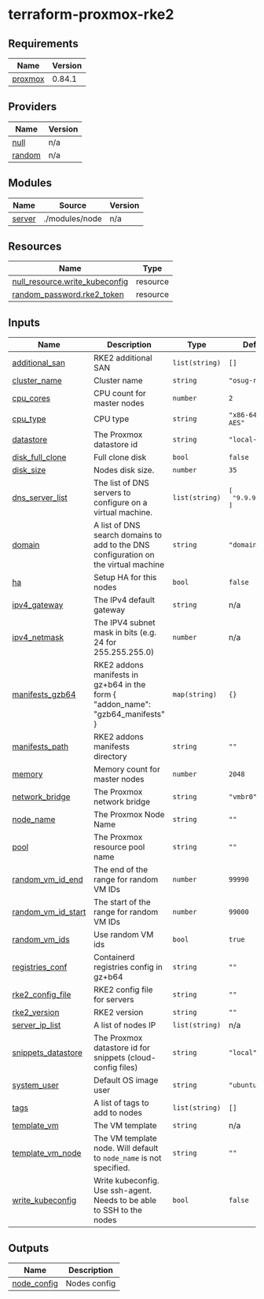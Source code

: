 # terraform-proxmox-rke2

<!-- BEGIN_TF_DOCS -->
## Requirements

| Name | Version |
|------|---------|
| <a name="requirement_proxmox"></a> [proxmox](#requirement\_proxmox) | 0.84.1 |

## Providers

| Name | Version |
|------|---------|
| <a name="provider_null"></a> [null](#provider\_null) | n/a |
| <a name="provider_random"></a> [random](#provider\_random) | n/a |

## Modules

| Name | Source | Version |
|------|--------|---------|
| <a name="module_server"></a> [server](#module\_server) | ./modules/node | n/a |

## Resources

| Name | Type |
|------|------|
| [null_resource.write_kubeconfig](https://registry.terraform.io/providers/hashicorp/null/latest/docs/resources/resource) | resource |
| [random_password.rke2_token](https://registry.terraform.io/providers/hashicorp/random/latest/docs/resources/password) | resource |

## Inputs

| Name | Description | Type | Default | Required |
|------|-------------|------|---------|:--------:|
| <a name="input_additional_san"></a> [additional\_san](#input\_additional\_san) | RKE2 additional SAN | `list(string)` | `[]` | no |
| <a name="input_cluster_name"></a> [cluster\_name](#input\_cluster\_name) | Cluster name | `string` | `"osug-rke"` | no |
| <a name="input_cpu_cores"></a> [cpu\_cores](#input\_cpu\_cores) | CPU count for master nodes | `number` | `2` | no |
| <a name="input_cpu_type"></a> [cpu\_type](#input\_cpu\_type) | CPU type | `string` | `"x86-64-v2-AES"` | no |
| <a name="input_datastore"></a> [datastore](#input\_datastore) | The Proxmox datastore id | `string` | `"local-lvm"` | no |
| <a name="input_disk_full_clone"></a> [disk\_full\_clone](#input\_disk\_full\_clone) | Full clone disk | `bool` | `false` | no |
| <a name="input_disk_size"></a> [disk\_size](#input\_disk\_size) | Nodes disk size. | `number` | `35` | no |
| <a name="input_dns_server_list"></a> [dns\_server\_list](#input\_dns\_server\_list) | The list of DNS servers to configure on a virtual machine. | `list(string)` | <pre>[<br/>  "9.9.9.9"<br/>]</pre> | no |
| <a name="input_domain"></a> [domain](#input\_domain) | A list of DNS search domains to add to the DNS configuration on the virtual machine | `string` | `"domain.local"` | no |
| <a name="input_ha"></a> [ha](#input\_ha) | Setup HA for this nodes | `bool` | `false` | no |
| <a name="input_ipv4_gateway"></a> [ipv4\_gateway](#input\_ipv4\_gateway) | The IPv4 default gateway | `string` | n/a | yes |
| <a name="input_ipv4_netmask"></a> [ipv4\_netmask](#input\_ipv4\_netmask) | The IPV4 subnet mask in bits (e.g. 24 for 255.255.255.0) | `number` | n/a | yes |
| <a name="input_manifests_gzb64"></a> [manifests\_gzb64](#input\_manifests\_gzb64) | RKE2 addons manifests in gz+b64 in the form { "addon\_name": "gzb64\_manifests" } | `map(string)` | `{}` | no |
| <a name="input_manifests_path"></a> [manifests\_path](#input\_manifests\_path) | RKE2 addons manifests directory | `string` | `""` | no |
| <a name="input_memory"></a> [memory](#input\_memory) | Memory count for master nodes | `number` | `2048` | no |
| <a name="input_network_bridge"></a> [network\_bridge](#input\_network\_bridge) | The Proxmox network bridge | `string` | `"vmbr0"` | no |
| <a name="input_node_name"></a> [node\_name](#input\_node\_name) | The Proxmox Node Name | `string` | `""` | no |
| <a name="input_pool"></a> [pool](#input\_pool) | The Proxmox resource pool name | `string` | `""` | no |
| <a name="input_random_vm_id_end"></a> [random\_vm\_id\_end](#input\_random\_vm\_id\_end) | The end of the range for random VM IDs | `number` | `99990` | no |
| <a name="input_random_vm_id_start"></a> [random\_vm\_id\_start](#input\_random\_vm\_id\_start) | The start of the range for random VM IDs | `number` | `99000` | no |
| <a name="input_random_vm_ids"></a> [random\_vm\_ids](#input\_random\_vm\_ids) | Use random VM ids | `bool` | `true` | no |
| <a name="input_registries_conf"></a> [registries\_conf](#input\_registries\_conf) | Containerd registries config in gz+b64 | `string` | `""` | no |
| <a name="input_rke2_config_file"></a> [rke2\_config\_file](#input\_rke2\_config\_file) | RKE2 config file for servers | `string` | `""` | no |
| <a name="input_rke2_version"></a> [rke2\_version](#input\_rke2\_version) | RKE2 version | `string` | `""` | no |
| <a name="input_server_ip_list"></a> [server\_ip\_list](#input\_server\_ip\_list) | A list of nodes IP | `list(string)` | n/a | yes |
| <a name="input_snippets_datastore"></a> [snippets\_datastore](#input\_snippets\_datastore) | The Proxmox datastore id for snippets (cloud-config files) | `string` | `"local"` | no |
| <a name="input_system_user"></a> [system\_user](#input\_system\_user) | Default OS image user | `string` | `"ubuntu"` | no |
| <a name="input_tags"></a> [tags](#input\_tags) | A list of tags to add to nodes | `list(string)` | `[]` | no |
| <a name="input_template_vm"></a> [template\_vm](#input\_template\_vm) | The VM template | `string` | n/a | yes |
| <a name="input_template_vm_node"></a> [template\_vm\_node](#input\_template\_vm\_node) | The VM template node. Will default to `node_name` is not specified. | `string` | `""` | no |
| <a name="input_write_kubeconfig"></a> [write\_kubeconfig](#input\_write\_kubeconfig) | Write kubeconfig. Use ssh-agent. Needs to be able to SSH to the nodes | `bool` | `false` | no |

## Outputs

| Name | Description |
|------|-------------|
| <a name="output_node_config"></a> [node\_config](#output\_node\_config) | Nodes config |
<!-- END_TF_DOCS -->
